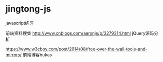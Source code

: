 # jingtong-js
javascript练习

前端资料搜集
http://www.cnblogs.com/aaronjs/p/3279314.html jQuery源码分析

https://www.w3cboy.com/post/2014/08/free-over-the-wall-tools-and-mirrors/ 前端博客bukas


